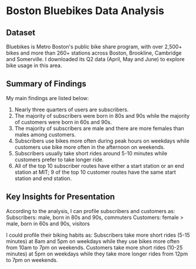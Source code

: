 # Boston Bluebikes Data Analysis

## Dataset

Bluebikes is Metro Boston's public bike share program, with over 2,500+ bikes and more than 260+ stations across Boston, Brookline, Cambridge and Somerville. I downloaded its Q2 data (April, May and June) to explore bike usage in this area.

## Summary of Findings

My main findings are listed below:
1. Nearly three quarters of users are subscribers.
2. The majority of subscribers were born in 80s and 90s while the majority of customers were born in 60s and 90s.
3. The majority of subscribers are male and there are more females than males among customers.
4. Subscribers use bikes more often during peak hours on weekdays while customers use bike more often in the afternoon on weekends. 
5. Subscribers usually take short rides around 5-10 minutes while customers prefer to take longer ride.
6. All of the top 10 subscriber routes have either a start station or an end station at MIT; 9 of the top 10 customer routes have the same start station and end station.

## Key Insights for Presentation

According to the analysis, I can profile subscribers and customers as:
Subscribers: male, born in 80s and 90s, commuters
Customers: female > male, born in 60s and 90s, visitors

I could profile their biking habits as:
Subscribers take more short rides (5-15 minutes) at 8am and 5pm on weekdays while they use bikes more often from 10am to 7pm on weekends.
Customers take more short rides (10-25 minutes) at 5pm on weekdays while they take more longer rides from 12pm to 7pm on weekends.
